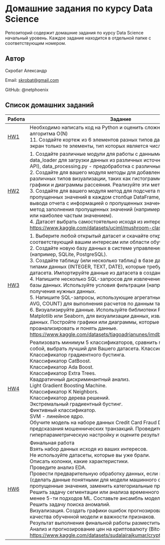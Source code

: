 
# Домашние задания по курсу Data Science
Репозиторий содержит домашние задания по курсу Data Science начальный уровень. Каждое задание находится в отдельной папке с соответствующим номером.

## Автор
Скробат Александр

Email: skrobat@gmail.com

GitHub: @netphoenix

## Список домашних заданий

| Работа | Задание |
|----------|--------|
| [HW1](hw1/work01.ipynb) | Необходимо написать код на Python и оценить сложность вашего алгоритма О(N)<br>11. Создайте кортеж из 6 элементов разных типов данных и выведите на экран только те элементы, тип которых является числовым (int или float) |
| [HW2](hw2/ds_hw2_1.ipynb) | 1. Создайте различные модули для работы с данными, например: data_loader для загрузки данных из различных источников (CSV, JSON, API), data_processing.py - предобработка с различными проверками и т.д. <br>2. Создайте для вашего модуля методы для добавления и удаления различных типов визуализации, таких как гистограммы, линейные графики и диаграммы рассеяния. Реализуйте эти методы. <br>3. Создайте для вашего модуля метод для подсчета пустых или пропущенных значений в каждом столбце DataFrame, а также метод для вывода отчета с информацией о пропущенных значениях. Реализуйте метод заполнения пропущенных значений (например: средним, медианой или наиболее частым значением).<br>4. Датасет выбрать самостоятельно исходя из интересов <br>https://www.kaggle.com/datasets/uciml/mushroom-classification |
| [HW3](hw3/ds_hw3.ipynb) | 1. Выберите любой открытый датасет и скачайте открытый датасет, соответствующий вашим интересам или области обучения.<br>2. Создайте новую базу данных в системе управления базами данных (например, SQLite, PostgreSQL).<br>3. Создайте таблицу (или несколько таблиц) в базе данных с различными типами данных (INTEGER, TEXT, DATE), которые требуются для вашего датасета. Импортируйте данные из датасета в созданные таблицы.<br>4. Напишите несколько SQL-запросов для извлечения данных из таблиц базы данных. Используйте условия фильтрации (например, WHERE) для получения нужных данных.<br>5. Напишите SQL-запросы, использующие агрегатные функции (SUM, AVG, COUNT) для выполнения расчетов по данным таблицы.<br>6. Визуализируйте данные. Используйте библиотеки Python, такие как Matplotlib или Seaborn, для визуализации данных, извлеченных из базы данных. Постройте графики или диаграммы, которые помогут проанализировать и понять данные.<br>https://www.kaggle.com/datasets/tiagoadrianunes/imdb-top-5000-movies|
| [HW4](hw4/ds_hw4.ipynb) | Реализовать минимум 5 классификаторов, сравнить метрики между собой, выбрать лучший для Вашего датасета. Классификаторы:<br>Классификатор градиентного бустинга.<br>Классификатор CatBoost.<br>Классификатор Ada Boost.<br>Классификатор Extra Trees.<br>Квадратичный дискриминантный анализ.<br>Light Gradient Boosting Machine.<br>Классификатор K Neighbors.<br>Классификатор дерева решений.<br>Экстремальный градиентный бустинг.<br>Фиктивный классификатор.<br>SVM - линейное ядро.<br>Обучите модель на наборе данных Credit Card Fraud Detection для предсказания мошеннических транзакций. Проведите гиперпараметрическую настройку и оцените результаты.|
| [HW6](hw6/ds_hw6.ipynb) |Финальная работа<br>Взять набор данных исходя из ваших интересов.<br>Не используйте датасеты, которые вы уже брали.<br>Описать колонки, какие характеристики.<br>Проведите анализ EDA.<br>Провести предварительную обработку данных, если это необходимо (сделать данные понятными для модели машинного обучения: заполнить пропущенные значения, заменить категориальные признаки и т.д.)<br>Решить задачу сегментации или анализа временного ряда при помощи не менее 5-ти подходов ML. Составьте ансамбль моделей.<br>Решить задачу поиска аномалий.<br>Визуализация. Создать графики ошибок прогнозирования, метрик качества обученной модели и важности признаков.<br>Результат выполнения финальной работы разместить в гит репозиторий.<br>Анализ и прогнозирование цен на криптовалюту (Bitcoin)<br>https://www.kaggle.com/datasets/sudalairajkumar/cryptocurrencypricehistory|
